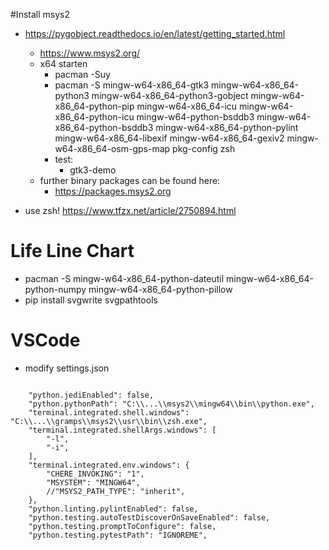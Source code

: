#Install msys2
- https://pygobject.readthedocs.io/en/latest/getting_started.html
  - https://www.msys2.org/
  - x64 starten
    - pacman -Suy
    - pacman -S mingw-w64-x86_64-gtk3 mingw-w64-x86_64-python3 mingw-w64-x86_64-python3-gobject mingw-w64-x86_64-python-pip mingw-w64-x86_64-icu mingw-w64-x86_64-python-icu mingw-w64-python-bsddb3 mingw-w64-x86_64-python-bsddb3 mingw-w64-x86_64-python-pylint mingw-w64-x86_64-libexif mingw-w64-x86_64-gexiv2 mingw-w64-x86_64-osm-gps-map pkg-config zsh
    - test:
      - gtk3-demo
  - further binary packages can be found here:
    - https://packages.msys2.org

- use zsh! https://www.tfzx.net/article/2750894.html

# Life Line Chart
- pacman -S mingw-w64-x86_64-python-dateutil mingw-w64-x86_64-python-numpy mingw-w64-x86_64-python-pillow
- pip install svgwrite svgpathtools

# VSCode

- modify settings.json
```

    "python.jediEnabled": false,
    "python.pythonPath": "C:\\...\\msys2\\mingw64\\bin\\python.exe",
    "terminal.integrated.shell.windows": "C:\\...\\gramps\\msys2\\usr\\bin\\zsh.exe", 
    "terminal.integrated.shellArgs.windows": [
        "-l",
        "-i",
    ],
    "terminal.integrated.env.windows": { 
        "CHERE_INVOKING": "1",
        "MSYSTEM": "MINGW64",
        //"MSYS2_PATH_TYPE": "inherit",
    },
    "python.linting.pylintEnabled": false,
    "python.testing.autoTestDiscoverOnSaveEnabled": false,
    "python.testing.promptToConfigure": false,
    "python.testing.pytestPath": "IGNOREME",
```